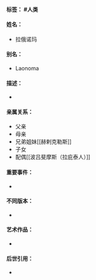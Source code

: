 #### 标签： #人类
#### 姓名：
- 拉俄诺玛
#### 别名：
- Laonoma
#### 描述：
- 
#### 亲属关系：
- 父亲
- 母亲
- 兄弟姐妹[[赫剌克勒斯]]
- 子女
- 配偶[[波吕斐摩斯（拉庇泰人）]]
#### 重要事件：
- 
#### 不同版本：
- 
#### 艺术作品：
- 
#### 后世引用：
- 